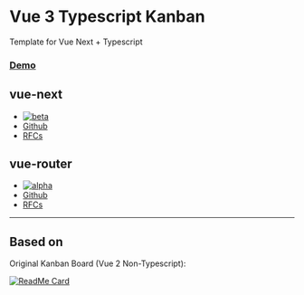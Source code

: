 <!-- omit in toc -->

# Vue 3 Typescript Kanban

Template for Vue Next + Typescript
### [Demo](https://sergkhl.github.io/vue3-typescript-kanban/)

## vue-next

- [![beta](https://img.shields.io/npm/v/vue/next.svg)](https://www.npmjs.com/package/vue/v/next)
- [Github](https://github.com/vuejs/vue-next)
- [RFCs](https://github.com/vuejs/rfcs/pulls?q=is%3Apr+is%3Amerged+label%3A3.x)

## vue-router

- [![alpha](https://img.shields.io/npm/v/vue-router/next.svg)](https://www.npmjs.com/package/vue-router/v/next)
- [Github](https://github.com/vuejs/vue-router-next)
- [RFCs](https://github.com/vuejs/rfcs/pulls?q=is%3Apr+is%3Amerged+label%3Arouter)

---

<!-- omit in toc -->

## Based on

Original Kanban Board (Vue 2 Non-Typescript):

[![ReadMe Card](https://github-readme-stats.vercel.app/api/pin/?username=BrockReece&repo=vue-kanban)](https://github.com/BrockReece/vue-kanban)
